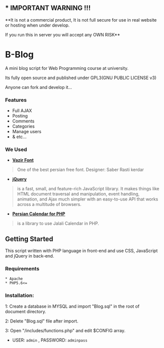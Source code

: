 ## * IMPORTANT WARNING !!!
**It is not a commercial product, It is not full secure for use in real website or hosting when under develop.

If you run this in server you will accept any OWN RISK**



# B-Blog
A mini blog script for Web Programming course at university.

Its fully open source and published under GPL3(GNU PUBLIC LICENSE v3)

Anyone can fork and develop it...


### Features
* Full AJAX
* Posting
* Comments
* Categories
* Manage users
* & etc...


### We Used
* [**Vazir Font**](https://rastikerdar.github.io/vazir-font/)
> One of the best persian free font. Designer: Saber Rasti kerdar

* [**jQuery**](http://jquery.com)
> is a fast, small, and feature-rich JavaScript library. It makes things like HTML document traversal and manipulation, event handling, animation, and Ajax much simpler with an easy-to-use API that works across a multitude of browsers.

* [**Persian Calendar for PHP**](https://www.codeproject.com/articles/28380/persian-calendar-in-php)
> is a library to use Jalali Calendar in PHP.

## Getting Started
This script written with PHP language in front-end and use CSS, JavaScript and jQuery in back-end.

### Requirements
```
* Apache
* PHP5.6<=
```

### Installation:
1: Create a database in MYSQL and import "Blog.sql" in the root of document directory.

2: Delete "Blog.sql" file after import.

3: Open "/includes/functions.php" and edit $CONFIG array.

* USER: `admin` , PASSWORD: `adminpass`
